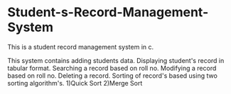 # Student-s-Record-Management-System
This is a student record management system in c.

This system contains adding students data.
Displaying student's record in tabular format.
Searching a record based on roll no.
Modifying a record based on roll no.
Deleting a record.
Sorting of record's based using two sorting algorithm's.
1)Quick Sort    2)Merge Sort
